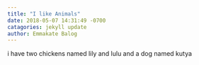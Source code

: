 ```yaml
---
title: "I like Animals"
date: 2018-05-07 14:31:49 -0700
catagories: jekyll update
author: Emmakate Balog
---
```


i have two chickens named lily and lulu and a dog named kutya
